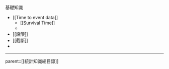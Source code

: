 基礎知識
- [[Time to event data]]
	- [[Survival Time]]
	- 
- [[設限]]
- [[截斷]]
- 
- - -
parent::[[統計知識總目錄]]